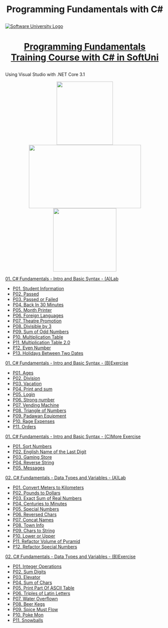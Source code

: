 # <p align="center"> Programming Fundamentals with C# <p>

<a href="https://softuni.bg/trainings/courses" rel="Courses"><img src="https://softuni.bg/content/images/svg-logos/software-university-logo.svg?sanitize=true" alt="Software University Logo"></a>
# <p align="center"> <a href="https://softuni.bg/trainings/4094/programming-fundamentals-with-csharp-may-2023"> Programming Fundamentals Training Course with C# in SoftUni </a><p>

Using Visual Studio with .NET Core 3.1 

<p align="center"> <img src="https://seeklogo.com/images/C/c-sharp-c-logo-02F17714BA-seeklogo.com.png" width="178" height="200"> <img src="https://1000logos.net/wp-content/uploads/2023/04/Visual-Studio-logo.png" width="355" height="200"> <img src="https://upload.wikimedia.org/wikipedia/commons/e/ee/.NET_Core_Logo.svg" width="200" height="200"> <p>

<a href="https://github.com/Peshote/Programming-Fundamentals-with-CSharp/tree/main/01.%20Fundamentals-Intro-and-Basic-Syntax-(A)Lab"> 01. C# Fundamentals - Intro and Basic Syntax - (A)Lab </a>
   * <a href="https://github.com/Peshote/Programming-Fundamentals-with-CSharp/blob/main/01.%20Fundamentals-Intro-and-Basic-Syntax-(A)Lab/P01.%20Student%20Information/Program.cs"> P01. Student Information </a>
   * <a href="https://github.com/Peshote/Programming-Fundamentals-with-CSharp/blob/main/01.%20Fundamentals-Intro-and-Basic-Syntax-(A)Lab/P02.%20Passed/Program.cs"> P02. Passed </a>
   * <a href="https://github.com/Peshote/Programming-Fundamentals-with-CSharp/blob/main/01.%20Fundamentals-Intro-and-Basic-Syntax-(A)Lab/P03.%20Passed%20or%20Failed/Program.cs"> P03. Passed or Failed </a>
   * <a href="https://github.com/Peshote/Programming-Fundamentals-with-CSharp/blob/main/01.%20Fundamentals-Intro-and-Basic-Syntax-(A)Lab/P04.%20Back%20In%2030%20Minutes/Program.cs"> P04. Back In 30 Minutes </a>
   * <a href="https://github.com/Peshote/Programming-Fundamentals-with-CSharp/blob/main/01.%20Fundamentals-Intro-and-Basic-Syntax-(A)Lab/P05.%20Month%20Printer/Program.cs"> P05. Month Printer </a>
   * <a href="https://github.com/Peshote/Programming-Fundamentals-with-CSharp/blob/main/01.%20Fundamentals-Intro-and-Basic-Syntax-(A)Lab/P06.%20Foreign%20Languages/Program.cs"> P06. Foreign Languages </a>
   * <a href="https://github.com/Peshote/Programming-Fundamentals-with-CSharp/blob/main/01.%20Fundamentals-Intro-and-Basic-Syntax-(A)Lab/P07.%20Theatre%20Promotion/Program.cs"> P07. Theatre Promotion </a>
   * <a href="https://github.com/Peshote/Programming-Fundamentals-with-CSharp/blob/main/01.%20Fundamentals-Intro-and-Basic-Syntax-(A)Lab/P08.%20Divisible%20by%203/Program.cs"> P08. Divisible by 3 </a>
   * <a href="https://github.com/Peshote/Programming-Fundamentals-with-CSharp/blob/main/01.%20Fundamentals-Intro-and-Basic-Syntax-(A)Lab/P09.%20Sum%20of%20Odd%20Numbers/Program.cs"> P09. Sum of Odd Numbers </a>
   * <a href="https://github.com/Peshote/Programming-Fundamentals-with-CSharp/blob/main/01.%20Fundamentals-Intro-and-Basic-Syntax-(A)Lab/P10.%20Multiplication%20Table/Program.cs"> P10. Multiplication Table </a>
   * <a href="https://github.com/Peshote/Programming-Fundamentals-with-CSharp/blob/main/01.%20Fundamentals-Intro-and-Basic-Syntax-(A)Lab/P11.%20Multiplication%20Table%202.0/Program.cs"> P11. Multiplication Table 2.0 </a>
   * <a href="https://github.com/Peshote/Programming-Fundamentals-with-CSharp/blob/main/01.%20Fundamentals-Intro-and-Basic-Syntax-(A)Lab/P12.%20Even%20Number/Program.cs"> P12. Even Number </a>
   * <a href="https://github.com/Peshote/Programming-Fundamentals-with-CSharp/blob/main/01.%20Fundamentals-Intro-and-Basic-Syntax-(A)Lab/P13.%20Holidays%20Between%20Two%20Dates/Program.cs"> P13. Holidays Between Two Dates </a>

<a href="https://github.com/Peshote/Programming-Fundamentals-with-CSharp/tree/main/01.%20Fundamentals-Intro-and-Basic-Syntax-(B)Exercise"> 01. C# Fundamentals - Intro and Basic Syntax - (B)Exercise </a>
   * <a href="https://github.com/Peshote/Programming-Fundamentals-with-CSharp/blob/main/01.%20Fundamentals-Intro-and-Basic-Syntax-(B)Exercise/P01.%20Ages/Program.cs"> P01. Ages </a>
   * <a href="https://github.com/Peshote/Programming-Fundamentals-with-CSharp/blob/main/01.%20Fundamentals-Intro-and-Basic-Syntax-(B)Exercise/P02.%20Division/Program.cs"> P02. Division </a>
   * <a href="https://github.com/Peshote/Programming-Fundamentals-with-CSharp/blob/main/01.%20Fundamentals-Intro-and-Basic-Syntax-(B)Exercise/P03.%20Vacation/Program.cs"> P03. Vacation </a>
   * <a href="https://github.com/Peshote/Programming-Fundamentals-with-CSharp/blob/main/01.%20Fundamentals-Intro-and-Basic-Syntax-(B)Exercise/P04.%20Print%20and%20sum/Program.cs"> P04. Print and sum </a>
   * <a href="https://github.com/Peshote/Programming-Fundamentals-with-CSharp/blob/main/01.%20Fundamentals-Intro-and-Basic-Syntax-(B)Exercise/P05.%20Login/Program.cs"> P05. Login </a>
   * <a href="https://github.com/Peshote/Programming-Fundamentals-with-CSharp/blob/main/01.%20Fundamentals-Intro-and-Basic-Syntax-(B)Exercise/P06.%20Strong%20number/Program.cs"> P06. Strong number </a>
   * <a href="https://github.com/Peshote/Programming-Fundamentals-with-CSharp/blob/main/01.%20Fundamentals-Intro-and-Basic-Syntax-(B)Exercise/P07.%20Vending%20Machine/Program.cs"> P07. Vending Machine </a>
   * <a href="https://github.com/Peshote/Programming-Fundamentals-with-CSharp/blob/main/01.%20Fundamentals-Intro-and-Basic-Syntax-(B)Exercise/P08.%20Triangle%20of%20Numbers/Program.cs"> P08. Triangle of Numbers </a>
   * <a href="https://github.com/Peshote/Programming-Fundamentals-with-CSharp/blob/main/01.%20Fundamentals-Intro-and-Basic-Syntax-(B)Exercise/P09.%20Padawan%20Equipment/Program.cs"> P09. Padawan Equipment </a>
   * <a href="https://github.com/Peshote/Programming-Fundamentals-with-CSharp/blob/main/01.%20Fundamentals-Intro-and-Basic-Syntax-(B)Exercise/P10.%20Rage%20Expenses/Program.cs"> P10. Rage Expenses </a>
   * <a href="https://github.com/Peshote/Programming-Fundamentals-with-CSharp/blob/main/01.%20Fundamentals-Intro-and-Basic-Syntax-(B)Exercise/P11.%20Orders/Program.cs"> P11. Orders </a>  

<a href="https://github.com/Peshote/Programming-Fundamentals-with-CSharp/tree/main/01.%20Fundamentals-Intro-and-Basic-Syntax-(C)More-Exercise"> 01. C# Fundamentals - Intro and Basic Syntax - (C)More Exercise </a>
   * <a href="https://github.com/Peshote/Programming-Fundamentals-with-CSharp/blob/main/01.%20Fundamentals-Intro-and-Basic-Syntax-(C)More-Exercise/P01.%20Sort%20Numbers/Program.cs"> P01. Sort Numbers </a>
   * <a href="https://github.com/Peshote/Programming-Fundamentals-with-CSharp/blob/main/01.%20Fundamentals-Intro-and-Basic-Syntax-(C)More-Exercise/P02.%20English%20Name%20of%20the%20Last%20Digit/Program.cs"> P02. English Name of the Last Digit </a>
   * <a href="https://github.com/Peshote/Programming-Fundamentals-with-CSharp/blob/main/01.%20Fundamentals-Intro-and-Basic-Syntax-(C)More-Exercise/P03.%20Gaming%20Store/Program.cs"> P03. Gaming Store </a>
   * <a href="https://github.com/Peshote/Programming-Fundamentals-with-CSharp/blob/main/01.%20Fundamentals-Intro-and-Basic-Syntax-(C)More-Exercise/P04.%20Reverse%20String/Program.cs"> P04. Reverse String </a>
   * <a href="https://github.com/Peshote/Programming-Fundamentals-with-CSharp/blob/main/01.%20Fundamentals-Intro-and-Basic-Syntax-(C)More-Exercise/P05.%20Messages/Program.cs"> P05. Messages </a>
   
<a href="https://github.com/Peshote/Programming-Fundamentals-with-CSharp/tree/main/02.%20Fundamentals-Data-Types-and-Variables-(A)Lab"> 02. C# Fundamentals - Data Types and Variables - (A)Lab </a>
   * <a href="https://github.com/Peshote/Programming-Fundamentals-with-CSharp/blob/main/02.%20Fundamentals-Data-Types-and-Variables-(A)Lab/P01.%20Convert%20Meters%20to%20Kilometers/Program.cs"> P01. Convert Meters to Kilometers </a>
   * <a href="https://github.com/Peshote/Programming-Fundamentals-with-CSharp/blob/main/02.%20Fundamentals-Data-Types-and-Variables-(A)Lab/P02.%20Pounds%20to%20Dollars/Program.cs"> P02. Pounds to Dollars </a>
   * <a href="https://github.com/Peshote/Programming-Fundamentals-with-CSharp/blob/main/02.%20Fundamentals-Data-Types-and-Variables-(A)Lab/P03.%20Exact%20Sum%20of%20Real%20Numbers/Program.cs"> P03. Exact Sum of Real Numbers </a>
   * <a href="https://github.com/Peshote/Programming-Fundamentals-with-CSharp/blob/main/02.%20Fundamentals-Data-Types-and-Variables-(A)Lab/P04.%20Centuries%20to%20Minutes/Program.cs"> P04. Centuries to Minutes </a>
   * <a href="https://github.com/Peshote/Programming-Fundamentals-with-CSharp/blob/main/02.%20Fundamentals-Data-Types-and-Variables-(A)Lab/P05.%20Special%20Numbers/Program.cs"> P05. Special Numbers </a>
   * <a href="https://github.com/Peshote/Programming-Fundamentals-with-CSharp/blob/main/02.%20Fundamentals-Data-Types-and-Variables-(A)Lab/P06.%20Reversed%20Chars/Program.cs"> P06. Reversed Chars </a>
   * <a href="https://github.com/Peshote/Programming-Fundamentals-with-CSharp/blob/main/02.%20Fundamentals-Data-Types-and-Variables-(A)Lab/P07.%20Concat%20Names/Program.cs"> P07. Concat Names </a>
   * <a href="https://github.com/Peshote/Programming-Fundamentals-with-CSharp/blob/main/02.%20Fundamentals-Data-Types-and-Variables-(A)Lab/P08.%20Town%20Info/Program.cs"> P08. Town Info </a>
   * <a href="https://github.com/Peshote/Programming-Fundamentals-with-CSharp/blob/main/02.%20Fundamentals-Data-Types-and-Variables-(A)Lab/P09.%20Chars%20to%20String/Program.cs"> P09. Chars to String </a>
   * <a href="https://github.com/Peshote/Programming-Fundamentals-with-CSharp/blob/main/02.%20Fundamentals-Data-Types-and-Variables-(A)Lab/P10.%20Lower%20or%20Upper/Program.cs"> P10. Lower or Upper </a>
   * <a href="https://github.com/Peshote/Programming-Fundamentals-with-CSharp/blob/main/02.%20Fundamentals-Data-Types-and-Variables-(A)Lab/P11.%20Refactor%20Volume%20of%20Pyramid/Program.cs"> P11. Refactor Volume of Pyramid </a>
   * <a href="https://github.com/Peshote/Programming-Fundamentals-with-CSharp/blob/main/02.%20Fundamentals-Data-Types-and-Variables-(A)Lab/P12.%20Refactor%20Special%20Numbers/Program.cs"> P12. Refactor Special Numbers </a>

<a href="https://github.com/Peshote/Programming-Fundamentals-with-CSharp/tree/main/02.%20Fundamentals-Data-Types-and-Variables-(B)Exercise"> 02. C# Fundamentals - Data Types and Variables - (B)Exercise </a>
   * <a href="https://github.com/Peshote/Programming-Fundamentals-with-CSharp/blob/main/02.%20Fundamentals-Data-Types-and-Variables-(B)Exercise/P01.%20Integer%20Operations/Program.cs"> P01. Integer Operations </a>
   * <a href="https://github.com/Peshote/Programming-Fundamentals-with-CSharp/blob/main/02.%20Fundamentals-Data-Types-and-Variables-(B)Exercise/P02.%20Sum%20Digits/Program.cs"> P02. Sum Digits </a>
   * <a href="https://github.com/Peshote/Programming-Fundamentals-with-CSharp/blob/main/02.%20Fundamentals-Data-Types-and-Variables-(B)Exercise/P03.%20Elevator/Program.cs"> P03. Elevator </a>
   * <a href="https://github.com/Peshote/Programming-Fundamentals-with-CSharp/blob/main/02.%20Fundamentals-Data-Types-and-Variables-(B)Exercise/P04.%20Sum%20of%20Chars/Program.cs"> P04. Sum of Chars </a>
   * <a href="https://github.com/Peshote/Programming-Fundamentals-with-CSharp/blob/main/02.%20Fundamentals-Data-Types-and-Variables-(B)Exercise/P05.%20Print%20Part%20Of%20ASCII%20Table/Program.cs"> P05. Print Part Of ASCII Table </a>
   * <a href="https://github.com/Peshote/Programming-Fundamentals-with-CSharp/blob/main/02.%20Fundamentals-Data-Types-and-Variables-(B)Exercise/P06.%20Triples%20of%20Latin%20Letters/Program.cs"> P06. Triples of Latin Letters </a>
   * <a href="https://github.com/Peshote/Programming-Fundamentals-with-CSharp/blob/main/02.%20Fundamentals-Data-Types-and-Variables-(B)Exercise/P07.%20Water%20Overflow/Program.cs"> P07. Water Overflown </a>
   * <a href="https://github.com/Peshote/Programming-Fundamentals-with-CSharp/blob/main/02.%20Fundamentals-Data-Types-and-Variables-(B)Exercise/P08.%20Beer%20Kegs/Program.cs"> P08. Beer Kegs </a>
   * <a href="https://github.com/Peshote/Programming-Fundamentals-with-CSharp/blob/main/02.%20Fundamentals-Data-Types-and-Variables-(B)Exercise/P09.%20Spice%20Must%20Flow/Program.cs"> P09. Spice Must Flow </a>
   * <a href="https://github.com/Peshote/Programming-Fundamentals-with-CSharp/blob/main/02.%20Fundamentals-Data-Types-and-Variables-(B)Exercise/P10.%20Poke%20Mon/Program.cs"> P10. Poke Mon </a>
   * <a href="https://github.com/Peshote/Programming-Fundamentals-with-CSharp/blob/main/02.%20Fundamentals-Data-Types-and-Variables-(B)Exercise/P11.%20Snowballs/Program.cs"> P11. Snowballs </a>
